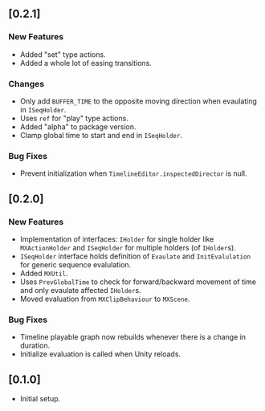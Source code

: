 ## [0.2.1]

### New Features

- Added "set" type actions.
- Added a whole lot of easing transitions.

### Changes

- Only add `BUFFER_TIME` to the opposite moving direction when evaulating in `ISeqHolder`.
- Uses `ref` for "play" type actions.
- Added "alpha" to package version.
- Clamp global time to start and end in `ISeqHolder`.

### Bug Fixes

- Prevent initialization when `TimelineEditor.inspectedDirector` is null.

## [0.2.0]

### New Features

- Implementation of interfaces: `IHolder` for single holder like `MXActionHolder` and `ISeqHolder` for multiple holders (of `IHolder`s).
- `ISeqHolder` interface holds definition of `Evaulate` and `InitEvalulation` for generic sequence evalulation.
- Added `MXUtil`.
- Uses `PrevGlobalTime` to check for forward/backward movement of time and only evaulate affected `IHolder`s.
- Moved evaluation from `MXClipBehaviour` to `MXScene`.

### Bug Fixes

- Timeline playable graph now rebuilds whenever there is a change in duration.
- Initialize evaluation is called when Unity reloads.

## [0.1.0]

- Initial setup.